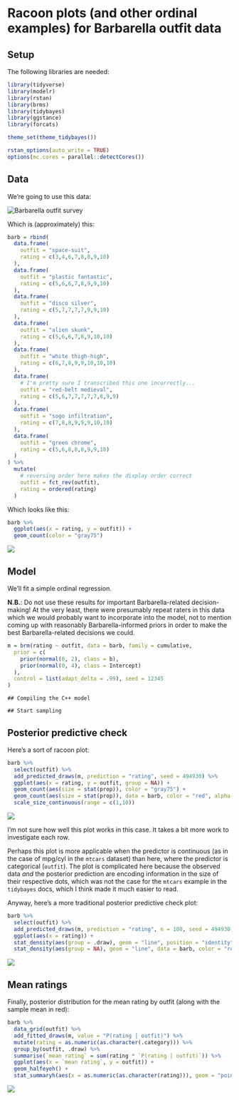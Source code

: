 Racoon plots (and other ordinal examples) for Barbarella outfit data
================

## Setup

The following libraries are needed:

``` r
library(tidyverse)
library(modelr)
library(rstan)
library(brms)
library(tidybayes)
library(ggstance)
library(forcats)

theme_set(theme_tidybayes())

rstan_options(auto_write = TRUE)
options(mc.cores = parallel::detectCores())
```

## Data

We’re going to use this data:

![Barbarella outfit survey](barbarella.jpg)

Which is (approximately) this:

``` r
barb = rbind(
  data.frame(
    outfit = "space-suit",
    rating = c(3,4,6,7,8,8,9,10)
  ),
  data.frame(
    outfit = "plastic fantastic",
    rating = c(5,6,6,7,8,9,9,10)
  ),
  data.frame(
    outfit = "disco silver",
    rating = c(5,7,7,7,7,9,9,10)
  ),
  data.frame(
    outfit = "alien skunk",
    rating = c(5,6,6,7,8,9,10,10)
  ),
  data.frame(
    outfit = "white thigh-high",
    rating = c(6,7,8,9,9,10,10,10)
  ),
  data.frame(
    # I'm pretty sure I transcribed this one incorrectly...
    outfit = "red-belt medieval",
    rating = c(5,6,7,7,7,7,7,8,9,9)
  ),
  data.frame(
    outfit = "sogo infiltration",
    rating = c(7,8,8,9,9,9,10,10)
  ),
  data.frame(
    outfit = "green chrome",
    rating = c(5,6,8,8,8,9,9,10)
  )
) %>%
  mutate(
    # reversing order here makes the display order correct
    outfit = fct_rev(outfit),
    rating = ordered(rating)
  )
```

Which looks like this:

``` r
barb %>%
  ggplot(aes(x = rating, y = outfit)) +
  geom_count(color = "gray75")
```

![](barbarella_files/figure-gfm/unnamed-chunk-2-1.png)<!-- -->

## Model

We’ll fit a simple ordinal regression.

**N.B.**: Do not use these results for important Barbarella-related
decision-making\! At the very least, there were presumably repeat raters
in this data which we would probably want to incorporate into the model,
not to mention coming up with reasonably Barbarella-informed priors in
order to make the best Barbarella-related decisions we could.

``` r
m = brm(rating ~ outfit, data = barb, family = cumulative, 
  prior = c(
    prior(normal(0, 2), class = b),
    prior(normal(0, 4), class = Intercept)
  ),
  control = list(adapt_delta = .99), seed = 12345
)
```

    ## Compiling the C++ model

    ## Start sampling

## Posterior predictive check

Here’s a sort of racoon plot:

``` r
barb %>%
  select(outfit) %>%
  add_predicted_draws(m, prediction = "rating", seed = 494930) %>%
  ggplot(aes(x = rating, y = outfit, group = NA)) +
  geom_count(aes(size = stat(prop)), color = "gray75") +
  geom_count(aes(size = stat(prop)), data = barb, color = "red", alpha = 0.25) +
  scale_size_continuous(range = c(1,10))
```

![](barbarella_files/figure-gfm/unnamed-chunk-4-1.png)<!-- -->

I’m not sure how well this plot works in this case. It takes a bit more
work to investigate each row.

Perhaps this plot is more applicable when the predictor is continuous
(as in the case of mpg/cyl in the `mtcars` dataset) than here, where the
predictor is categorical (`outfit`). The plot is complicated here
because the observed data *and* the posterior prediction are encoding
information in the size of their respective dots, which was not the case
for the `mtcars` example in the `tidybayes` docs, which I think made it
much easier to read.

Anyway, here’s a more traditional posterior predictive check plot:

``` r
barb %>%
  select(outfit) %>%
  add_predicted_draws(m, prediction = "rating", n = 100, seed = 494930) %>%
  ggplot(aes(x = rating)) +
  stat_density(aes(group = .draw), geom = "line", position = "identity", alpha = .1) +
  stat_density(aes(group = NA), geom = "line", data = barb, color = "red", size = 1) 
```

![](barbarella_files/figure-gfm/unnamed-chunk-5-1.png)<!-- -->

## Mean ratings

Finally, posterior distribution for the mean rating by outfit (along
with the sample mean in red):

``` r
barb %>%
  data_grid(outfit) %>%
  add_fitted_draws(m, value = "P(rating | outfit)") %>%
  mutate(rating = as.numeric(as.character(.category))) %>%
  group_by(outfit, .draw) %>%
  summarise(`mean rating` = sum(rating * `P(rating | outfit)`)) %>%
  ggplot(aes(x = `mean rating`, y = outfit)) +
  geom_halfeyeh() +
  stat_summaryh(aes(x = as.numeric(as.character(rating))), geom = "point", fun.x = mean, data = barb, color = "red")
```

![](barbarella_files/figure-gfm/unnamed-chunk-6-1.png)<!-- -->
